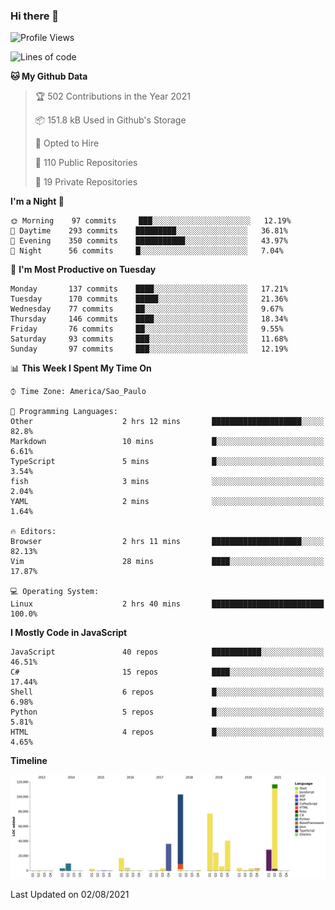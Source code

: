 ### Hi there 👋

<!--START_SECTION:waka-->
![Profile Views](http://img.shields.io/badge/Profile%20Views-29-blue)

![Lines of code](https://img.shields.io/badge/From%20Hello%20World%20I%27ve%20Written-486420%20lines%20of%20code-blue)

**🐱 My Github Data** 

> 🏆 502 Contributions in the Year 2021
 > 
> 📦 151.8 kB Used in Github's Storage 
 > 
> 💼 Opted to Hire
 > 
> 📜 110 Public Repositories 
 > 
> 🔑 19 Private Repositories  
 > 
**I'm a Night 🦉** 

```text
🌞 Morning    97 commits     ███░░░░░░░░░░░░░░░░░░░░░░   12.19% 
🌆 Daytime    293 commits    █████████░░░░░░░░░░░░░░░░   36.81% 
🌃 Evening    350 commits    ███████████░░░░░░░░░░░░░░   43.97% 
🌙 Night      56 commits     █░░░░░░░░░░░░░░░░░░░░░░░░   7.04%

```
📅 **I'm Most Productive on Tuesday** 

```text
Monday       137 commits    ████░░░░░░░░░░░░░░░░░░░░░   17.21% 
Tuesday      170 commits    █████░░░░░░░░░░░░░░░░░░░░   21.36% 
Wednesday    77 commits     ██░░░░░░░░░░░░░░░░░░░░░░░   9.67% 
Thursday     146 commits    ████░░░░░░░░░░░░░░░░░░░░░   18.34% 
Friday       76 commits     ██░░░░░░░░░░░░░░░░░░░░░░░   9.55% 
Saturday     93 commits     ███░░░░░░░░░░░░░░░░░░░░░░   11.68% 
Sunday       97 commits     ███░░░░░░░░░░░░░░░░░░░░░░   12.19%

```


📊 **This Week I Spent My Time On** 

```text
⌚︎ Time Zone: America/Sao_Paulo

💬 Programming Languages: 
Other                    2 hrs 12 mins       ████████████████████░░░░░   82.8% 
Markdown                 10 mins             █░░░░░░░░░░░░░░░░░░░░░░░░   6.61% 
TypeScript               5 mins              █░░░░░░░░░░░░░░░░░░░░░░░░   3.54% 
fish                     3 mins              ░░░░░░░░░░░░░░░░░░░░░░░░░   2.04% 
YAML                     2 mins              ░░░░░░░░░░░░░░░░░░░░░░░░░   1.64%

🔥 Editors: 
Browser                  2 hrs 11 mins       ████████████████████░░░░░   82.13% 
Vim                      28 mins             ████░░░░░░░░░░░░░░░░░░░░░   17.87%

💻 Operating System: 
Linux                    2 hrs 40 mins       █████████████████████████   100.0%

```

**I Mostly Code in JavaScript** 

```text
JavaScript               40 repos            ███████████░░░░░░░░░░░░░░   46.51% 
C#                       15 repos            ████░░░░░░░░░░░░░░░░░░░░░   17.44% 
Shell                    6 repos             █░░░░░░░░░░░░░░░░░░░░░░░░   6.98% 
Python                   5 repos             █░░░░░░░░░░░░░░░░░░░░░░░░   5.81% 
HTML                     4 repos             █░░░░░░░░░░░░░░░░░░░░░░░░   4.65%

```


**Timeline**

![Chart not found](https://raw.githubusercontent.com/jampow/jampow/master/charts/bar_graph.png) 


 Last Updated on 02/08/2021
<!--END_SECTION:waka-->
